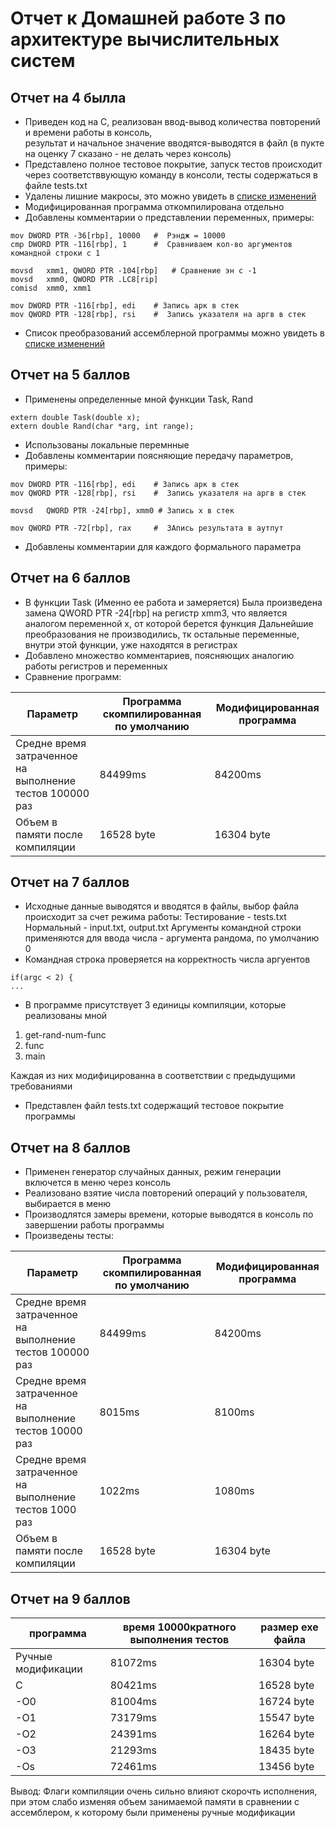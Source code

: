 # Отчет к Домашней работе 3 по архитектуре вычислительных систем
## Отчет на 4 былла
- Приведен код на С, реализован ввод-вывод количества повторений и времени работы в консоль,  
результат и начальное значение вводятся-выводятся в файл (в пукте на оценку 7 сказано - не делать через консоль)
- Представлено полное тестовое покрытие, запуск тестов происходит через соответстввующую команду в консоли, тесты содержаться в файле tests.txt
- Удалены лишние макросы, это можно увидеть в [списке изменений](#)
- Модифицированная программа откомпилирована отдельно
- Добавлены комментарии о представлении переменных, примеры: 

```
mov	DWORD PTR -36[rbp], 10000	#  Рэндж = 10000
cmp	DWORD PTR -116[rbp], 1		#  Сравниваем кол-во аргументов командной строки с 1
  ```
  
  ```
movsd	xmm1, QWORD PTR -104[rbp]	# Сравнение эн с -1
movsd	xmm0, QWORD PTR .LC8[rip]
comisd	xmm0, xmm1
  
  ```
  
  ```
mov	DWORD PTR -116[rbp], edi	# Запись арк в стек
mov	QWORD PTR -128[rbp], rsi	#  Запись указателя на аргв в стек
  ```
- Список преобразований ассемблерной программы можно увидеть в [списке изменений](#)
## Отчет на 5 баллов
- Применены определенные мной функции Task, Rand
```
extern double Task(double x);
extern double Rand(char *arg, int range);
```
- Использованы локальные перемнные
- Добавлены комментарии поясняющие передачу параметров, примеры:

```
mov	DWORD PTR -116[rbp], edi	# Запись арк в стек
mov	QWORD PTR -128[rbp], rsi	#  Запись указателя на аргв в стек
```
```
movsd	QWORD PTR -24[rbp], xmm0 # Запись х в стек
```
```
mov	QWORD PTR -72[rbp], rax		#  ЗАпись результата в аутпут
```

- Добавлены комментарии для каждого формального параметра

## Отчет на 6 баллов

- В функции Task (Именно ее работа и замеряется) Была произведена замена 
QWORD PTR -24[rbp] на регистр xmm3, что является аналогом переменной x, от которой берется функция
Дальнейшие преобразования не производились, тк остальные переменные, внутри этой функции, уже находятся в регистрах 
- Добавлено множество комментариев, поясняющих аналогию работы регистров и переменных
- Сравнение программ:

| Параметр | Программа скомпилированная по умолчанию |  Модифицированная программа |
|--|--------|------------|
|Средне время затраченное на выполнение тестов 100000 раз|84499ms|84200ms|
|Объем в памяти после компиляции| 16528 byte | 16304 byte |

## Отчет на 7 баллов

- Исходные данные выводятся и вводятся в файлы, выбор файла происходит за счет режима работы: 
Тестирование - tests.txt
Нормальный - input.txt, output.txt
Аргументы командной строки применяются для ввода числа - аргумента рандома, по умолчанию 0
- Командная строка проверяется на корректность числа аргуентов
```
if(argc < 2) {
...
```
- В программе присутствует 3 единицы компиляции, которые реализованы мной
1. get-rand-num-func
2. func
3. main

Каждая из них модифицированна в соответствии с предыдущими требованиями

- Представлен файл tests.txt содержащий тестовое покрытие программы

## Отчет на  8 баллов

- Применен генератор случайных данных, режим генерации включется в меню через консоль
- Реализовано взятие числа повторений операций у пользователя, выбирается в меню
- Производлятся замеры времени, которые выводятся в консоль по завершении работы программы
- Произведены тесты:

| Параметр | Программа скомпилированная по умолчанию |  Модифицированная программа |
|--|--------|------------|
|Средне время затраченное на выполнение тестов 100000 раз|84499ms|84200ms|
|Средне время затраченное на выполнение тестов 10000 раз|8015ms|8100ms|
|Средне время затраченное на выполнение тестов 1000 раз|1022ms|1080ms|
|Объем в памяти после компиляции| 16528 byte | 16304 byte |

## Отчет на 9 баллов
|программа|время 10000кратного выполнения тестов| размер exe файла|
|--|--|--|
|Ручные модификации|81072ms|16304 byte|
|C|80421ms|16528 byte|
|-O0| 81004ms |16724 byte|
|-O1|73179ms|15547 byte|
|-O2|24391ms|16264 byte|
|-O3|21293ms|18435 byte|
|-Os|72461ms|13456 byte|

Вывод: Флаги компиляции очень сильно влияют скорочть исполнения, при этом слабо изменяя объем занимаемой памяти в сравнении с ассемблером, к которому были применены ручные модификации
